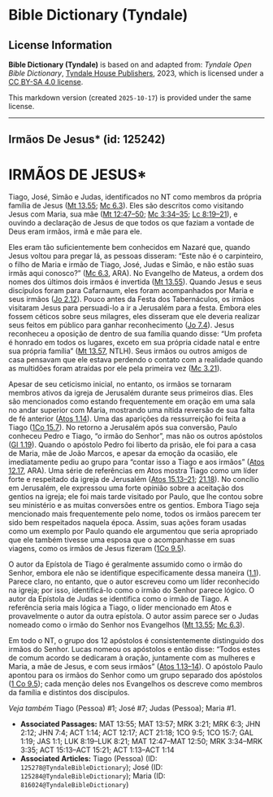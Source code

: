 # Bible Dictionary (Tyndale)

## License Information

**Bible Dictionary (Tyndale)** is based on and adapted from: _Tyndale Open Bible Dictionary_, [Tyndale House Publishers](https://tyndaleopenresources.com/), 2023, which is licensed under a [CC BY-SA 4.0 license](https://creativecommons.org/licenses/by-sa/4.0/legalcode.en).

This markdown version (created `2025-10-17`) is provided under the same license.



--------------------------------

## Irmãos De Jesus* (id: 125242)

IRMÃOS DE JESUS\*
=================

Tiago, José, Simão e Judas, identificados no NT como membros da própria família de Jesus ([Mt 13\.55](https://ref.ly/Matt13:55); [Mc 6\.3](https://ref.ly/Mark6:3)). Eles são descritos como visitando Jesus com Maria, sua mãe ([Mt 12:47–50](https://ref.ly/Matt12:47-Matt12:50); [Mc 3:34–35](https://ref.ly/Mark3:34-Mark3:35); [Lc 8:19–21](https://ref.ly/Luke8:19-Luke8:21)), e ouvindo a declaração de Jesus de que todos os que faziam a vontade de Deus eram irmãos, irmã e mãe para ele.

Eles eram tão suficientemente bem conhecidos em Nazaré que, quando Jesus voltou para pregar lá, as pessoas disseram: “Este não é o carpinteiro, o filho de Maria e irmão de Tiago, José, Judas e Simão, e não estão suas irmãs aqui conosco?” ([Mc 6\.3](https://ref.ly/Mark6:3), ARA). No Evangelho de Mateus, a ordem dos nomes dos últimos dois irmãos é invertida ([Mt 13\.55](https://ref.ly/Matt13:55)). Quando Jesus e seus discípulos foram para Cafarnaum, eles foram acompanhados por Maria e seus irmãos ([Jo 2\.12](https://ref.ly/John2:12)). Pouco antes da Festa dos Tabernáculos, os irmãos visitaram Jesus para persuadi\-lo a ir a Jerusalém para a festa. Embora eles fossem céticos sobre seus milagres, eles disseram que ele deveria realizar seus feitos em público para ganhar reconhecimento ([Jo 7\.4](https://ref.ly/John7:4)). Jesus reconheceu a oposição de dentro de sua família quando disse: “Um profeta é honrado em todos os lugares, exceto em sua própria cidade natal e entre sua própria família” ([Mt 13\.57](https://ref.ly/Matt13:57), NTLH). Seus irmãos ou outros amigos de casa pensavam que ele estava perdendo o contato com a realidade quando as multidões foram atraídas por ele pela primeira vez ([Mc 3\.21](https://ref.ly/Mark3:21)).

Apesar de seu ceticismo inicial, no entanto, os irmãos se tornaram membros ativos da igreja de Jerusalém durante seus primeiros dias. Eles são mencionados como estando frequentemente em oração em uma sala no andar superior com Maria, mostrando uma nítida reversão de sua falta de fé anterior ([Atos 1\.14](https://ref.ly/Acts1:14)). Uma das aparições da ressurreição foi feita a Tiago ([1Co 15\.7](https://ref.ly/1Cor15:7)). No retorno a Jerusalém após sua conversão, Paulo conheceu Pedro e Tiago, “o irmão do Senhor”, mas não os outros apóstolos ([Gl 1\.19](https://ref.ly/Gal1:19)). Quando o apóstolo Pedro foi liberto da prisão, ele foi para a casa de Maria, mãe de João Marcos, e apesar da emoção da ocasião, ele imediatamente pediu ao grupo para “contar isso a Tiago e aos irmãos” ([Atos 12\.17](https://ref.ly/Acts12:17), ARA). Uma série de referências em Atos mostra Tiago como um líder forte e respeitado da igreja de Jerusalém ([Atos 15\.13–21](https://ref.ly/Acts15:13-Acts15:21); [21\.18](https://ref.ly/Acts21:18)). No concílio em Jerusalém, ele expressou uma forte opinião sobre a aceitação dos gentios na igreja; ele foi mais tarde visitado por Paulo, que lhe contou sobre seu ministério e as muitas conversões entre os gentios. Embora Tiago seja mencionado mais frequentemente pelo nome, todos os irmãos parecem ter sido bem respeitados naquela época. Assim, suas ações foram usadas como um exemplo por Paulo quando ele argumentou que seria apropriado que ele também tivesse uma esposa que o acompanhasse em suas viagens, como os irmãos de Jesus fizeram ([1Co 9\.5](https://ref.ly/1Cor9:5)).

O autor da Epístola de Tiago é geralmente assumido como o irmão do Senhor, embora ele não se identifique especificamente dessa maneira ([1\.1](https://ref.ly/Jas1:1)). Parece claro, no entanto, que o autor escreveu como um líder reconhecido na igreja; por isso, identificá\-lo como o irmão do Senhor parece lógico. O autor da Epístola de Judas se identifica como o irmão de Tiago. A referência seria mais lógica a Tiago, o líder mencionado em Atos e provavelmente o autor da outra epístola. O autor assim parece ser o Judas nomeado como o irmão do Senhor nos Evangelhos ([Mt 13\.55](https://ref.ly/Matt13:55); [Mc 6\.3](https://ref.ly/Mark6:3)).

Em todo o NT, o grupo dos 12 apóstolos é consistentemente distinguido dos irmãos do Senhor. Lucas nomeou os apóstolos e então disse: “Todos estes de comum acordo se dedicaram à oração, juntamente com as mulheres e Maria, a mãe de Jesus, e com seus irmãos” ([Atos 1\.13–14](https://ref.ly/Acts1:13-Acts1:14)). O apóstolo Paulo apontou para os irmãos do Senhor como um grupo separado dos apóstolos ([1 Co 9\.5](https://ref.ly/1Cor9:5)); cada menção deles nos Evangelhos os descreve como membros da família e distintos dos discípulos.

*Veja também* Tiago (Pessoa) \#1; José \#7; Judas (Pessoa); Maria \#1.

* **Associated Passages:** MAT 13:55; MAT 13:57; MRK 3:21; MRK 6:3; JHN 2:12; JHN 7:4; ACT 1:14; ACT 12:17; ACT 21:18; 1CO 9:5; 1CO 15:7; GAL 1:19; JAS 1:1; LUK 8:19–LUK 8:21; MAT 12:47–MAT 12:50; MRK 3:34–MRK 3:35; ACT 15:13–ACT 15:21; ACT 1:13–ACT 1:14
* **Associated Articles:** Tiago (Pessoa) (ID: `125278@TyndaleBibleDictionary`); José (ID: `125284@TyndaleBibleDictionary`); Maria (ID: `816024@TyndaleBibleDictionary`)

